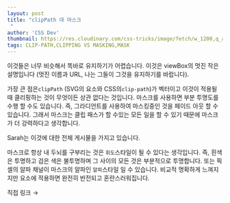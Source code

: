 ```yaml
---
layout: post
title: "clipPath 대 마스크
 "
author: 'CSS Dev'
thumbnail: https://res.cloudinary.com/css-tricks/image/fetch/w_1200,q_auto,f_auto/https://css-tricks.com/wp-content/uploads/2020/12/Screen-Shot-2020-12-26-at-1.54.16-PM.png
tags: CLIP-PATH,CLIPPING VS MASKING,MASK
---
```



이것들은 너무 비슷해서 똑바로 유지하기가 어렵습니다.
 이것은 viewBox의 멋진 작은 설명입니다 (멋진 이름과 URL, 나는 그들이 그것을 유지하기를 바랍니다).
 

가장 큰 점은`clipPath` (SVG의 요소와 CSS의`clip-path`)가 벡터이고 이것이 적용될 때 클리핑하는 것이 무엇이든 상관 없다는 것입니다.
 마스크를 사용하면 부분 투명도를 수행 할 수도 있습니다. 즉, 그라디언트를 사용하여 마스킹중인 것을 페이드 아웃 할 수 있습니다.
 그래서 마스크는 클립 패스가 할 수있는 모든 일을 할 수 있기 때문에 마스크가 더 강력하다고 생각합니다.
 

Sarah는 이것에 대한 전체 게시물을 가지고 있습니다.
 

마스크로 항상 내 두뇌를 구부리는 것은 `휘도`스타일이 될 수 있다는 생각입니다. 즉, 흰색은 투명하고 검은 색은 불투명하며 그 사이의 모든 것은 부분적으로 투명합니다.
 또는 픽셀의 알파 채널이 마스크의 알파인 `알파`스타일 일 수 있습니다.
 비교적 명확하게 느껴지지만 요소에 적용하면 완전히 반전되고 혼란스러워집니다.
 

직접 링크 →
 
